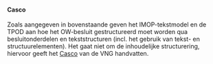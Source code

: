 #### Casco

Zoals aangegeven in bovenstaande geven het IMOP-tekstmodel en de TPOD aan hoe
het OW-besluit gestructureerd moet worden qua besluitonderdelen en
tekststructuren (incl. het gebruik van tekst- en structuurelementen). Het gaat
niet om de inhoudelijke structurering, hiervoor geeft het
[Casco](https://vng.nl/files/vng/het_casco.pdf) van de VNG handvatten.

